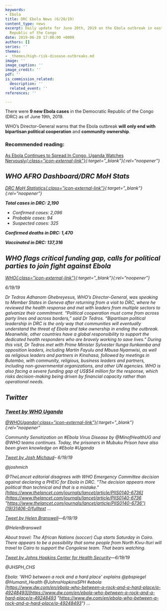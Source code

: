 ```yaml
---
keywords:
- Ebola
title: DRC Ebola News (6/20/19)
content_type: news
excerpt: Daily update for June 20th, 2019 on the Ebola outbreak in eastern Democratic
  Republic of the Congo
date: 2019-06-20 17:00:00 +0000
authors: []
series: ''
themes:
- _themes/high-risk-disease-outbreaks.md
image: ''
image_caption: ''
image_credit: ''
pdf: ''
is_commission_related:
  description: ''
  related_event: ''
references: ''

---
```

There were **9 new Ebola cases** in the Democratic Republic of the Congo (DRC) as of June 19th, 2019.

WHO’s Director-General warns that the Ebola outbreak **will** **only end with bipartisan political cooperation** and **community ownership**.

### Recommended reading:

[As Ebola Continues to Spread In Congo, Uganda Watches Nervously<i/>{:class=”icon-external-link”}](https://time.com/5610731/ebola-outbreak-congo-uganda/){:target=”_blank”}{:rel=”noopener”}

## WHO AFRO Dashboard/DRC MoH Stats

[DRC MoH Statistics<i/>{:class=”icon-external-link”}](){:target=”_blank”}{:rel=”noopener”}

**Total cases in DRC: 2,190**

* Confirmed cases: 2,096
* Probable cases: 94
* Suspected cases: 325

**Confirmed deaths in DRC: 1,470**

**Vaccinated in DRC: 137,316**

## WHO flags critical funding gap, calls for political parties to join fight against Ebola

[WHO<i/>{:class=”icon-external-link”}](https://www.who.int/news-room/detail/19-06-2019-who-flags-critical-funding-gap-calls-for-political-parties-join-fight-against-ebola){:target=”_blank”}{:rel=”noopener”}

_6/19/19_

Dr Tedros Adhanom Ghebreyesus, WHO’s Director-General, was speaking to Member States in Geneva after returning from a visit to DRC, where he reviewed the health response and met with leaders from multiple sectors to galvanize their commitment. “Political cooperation must come from across party lines and across borders,” said Dr Tedros. “Bipartisan political leadership in DRC is the only way that communities will eventually understand the threat of Ebola and take ownership in ending the outbreak. Meanwhile, other countries have a global responsibility to support the dedicated health responders who are bravely working to save lives.” During this visit, Dr Tedros met with Prime Minister Sylvester Ilunga Ilunkamba and opposition leaders, including Martin Fayulu and Mbusa Nyamwisi, as well as religious leaders and partners in Kinshasa, followed by meetings in Butembo, with community, religious, business leaders and partners, including non-governmental organizations, and other UN agencies. WHO is also facing a severe funding gap of US$54 million for the response, which risks decision-making being driven by financial capacity rather than operational needs.

## Twitter

### [Tweet by WHO Uganda](https://twitter.com/WHOUganda/status/1141714841314451463)

[@WHOUganda<i/>{:class=”icon-external-link”}](https://twitter.com/WHOUganda/status/1141714841314451463){:target=”_blank”}{:rel=”noopener”

Community Sensitization on #Ebola Virus Disease by @MinofHealthUG and @WHO teams continues. Today, the prisoners in Mubuku Prison have also been given knowledge on #Ebola #Uganda

[Tweet by Josh Michaud](https://twitter.com/joshmich/status/1141474777774751744)– 6/19/19

@joshmich

@TheLancet editorial disagrees with WHO Emergency Committee decision against declaring a PHEIC for Ebola in DRC. "The decision appears more political than technical and that is a mistake." [https://www.thelancet.com/journals/lancet/article/PIIS0140-6736](https://www.thelancet.com/journals/lancet/article/PIIS0140-6736 "https://www.thelancet.com/journals/lancet/article/PIIS0140-6736")(19)31406-0/fulltext …

[Tweet by Helen Branswell](https://twitter.com/HelenBranswell/status/1141380419822202881)—6/19/19

@HelenBranswell

About travel: The African Nations (soccer) Cup starts Saturday in Cairo. There appears to be a possibility that some people from North Kivu-Ituri will travel to Cairo to support the Congolese team. That bears watching.

[Tweet by Johns Hopkins Center for Health Security](https://twitter.com/JHSPH_CHS/status/1141351931014787073)—6/19/19

@JHSPH_CHS

Ebola: 'WHO between a rock and a hard place' explains @pbspiegel @Humanit_Health @JohnsHopkinsSPH #ebola [https://www.dw.com/en/ebola-who-between-a-rock-and-a-hard-place/a-49248493](https://www.dw.com/en/ebola-who-between-a-rock-and-a-hard-place/a-49248493 "https://www.dw.com/en/ebola-who-between-a-rock-and-a-hard-place/a-49248493") …